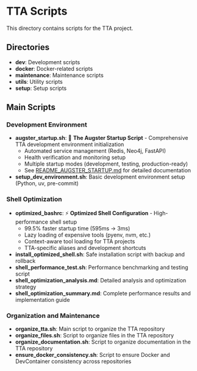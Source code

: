 # TTA Scripts

This directory contains scripts for the TTA project.

## Directories

- **dev**: Development scripts
- **docker**: Docker-related scripts
- **maintenance**: Maintenance scripts
- **utils**: Utility scripts
- **setup**: Setup scripts

## Main Scripts

### Development Environment

- **augster_startup.sh**: 🚀 **The Augster Startup Script** - Comprehensive TTA development environment initialization
  - Automated service management (Redis, Neo4j, FastAPI)
  - Health verification and monitoring setup
  - Multiple startup modes (development, testing, production-ready)
  - See [README_AUGSTER_STARTUP.md](README_AUGSTER_STARTUP.md) for detailed documentation
- **setup_dev_environment.sh**: Basic development environment setup (Python, uv, pre-commit)

### Shell Optimization

- **optimized_bashrc**: ⚡ **Optimized Shell Configuration** - High-performance shell setup
  - 99.5% faster startup time (595ms → 3ms)
  - Lazy loading of expensive tools (pyenv, nvm, etc.)
  - Context-aware tool loading for TTA projects
  - TTA-specific aliases and development shortcuts
- **install_optimized_shell.sh**: Safe installation script with backup and rollback
- **shell_performance_test.sh**: Performance benchmarking and testing script
- **shell_optimization_analysis.md**: Detailed analysis and optimization strategy
- **shell_optimization_summary.md**: Complete performance results and implementation guide

### Organization and Maintenance

- **organize_tta.sh**: Main script to organize the TTA repository
- **organize_files.sh**: Script to organize files in the TTA repository
- **organize_documentation.sh**: Script to organize documentation in the TTA repository
- **ensure_docker_consistency.sh**: Script to ensure Docker and DevContainer consistency across repositories
